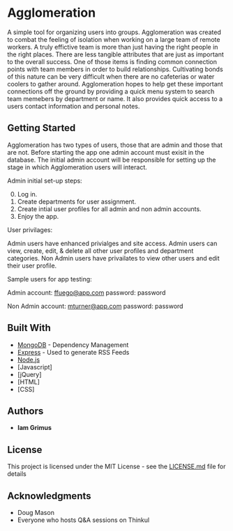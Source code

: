 # Agglomeration

A simple tool for organizing users into groups. Agglomeration was created to combat the feeling of isolation when working on a large team of remote workers. A truly effictive team is more than just having the right people in the right places. There are less tangible attributes that
are just as important to the overall success. One of those items is finding common connection points with team members in order to build relationships.
Cultivating bonds of this nature can be very difficult when there are no cafeterias or water coolers to gather around. Agglomeration hopes to help get these important connections off the ground by providing a quick menu system to search team memebers by department or name. It also provides quick access to a users contact information and personal notes.


## Getting Started

Agglomeration has two types of users, those that are admin and those that are not. Before starting the app one admin account must exisit in the database.
The initial admin account will be responsible for setting up the stage in which Agglomeration users will interact.

Admin initial set-up steps:

0. Log in.
1. Create departments for user assignment.
2. Create intial user profiles for all admin and non admin accounts.
3. Enjoy the app.

User privilages:

Admin users have enhanced privialges and site access. Admin users can view, create, edit, & delete all other user profiles and department categories.
Non Admin users have privailates to view other users and edit their user profile.

Sample users for app testing:

Admin account: ffuego@app.com password: password

Non Admin account: mturner@app.com
         password: password

## Built With

* [MongoDB](https://www.mongodb.com/) - Dependency Management
* [Express](https://rometools.github.io/rome/) - Used to generate RSS Feeds
* [Node.js](https://nodejs.org/en/)
* [Javascript]
* [jQuery]
* [HTML]
* [CSS]

## Authors

* **Iam Grimus**

## License

This project is licensed under the MIT License - see the [LICENSE.md](LICENSE.md) file for details

## Acknowledgments

* Doug Mason
* Everyone who hosts Q&A sessions on Thinkul


